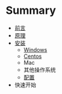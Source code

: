 # Summary

* [前言](README.md)
* [原理](yuan-li.md)
* [安装](an-zhuang.md)
  * [Windows](an-zhuang/shi-yong-docker-an-zhuang.md)
  * [Centos](an-zhuang/centos.md)
  * Mac
  * 其他操作系统
  * [配置](an-zhuang/pei-zhi.md)
* 快速开始

